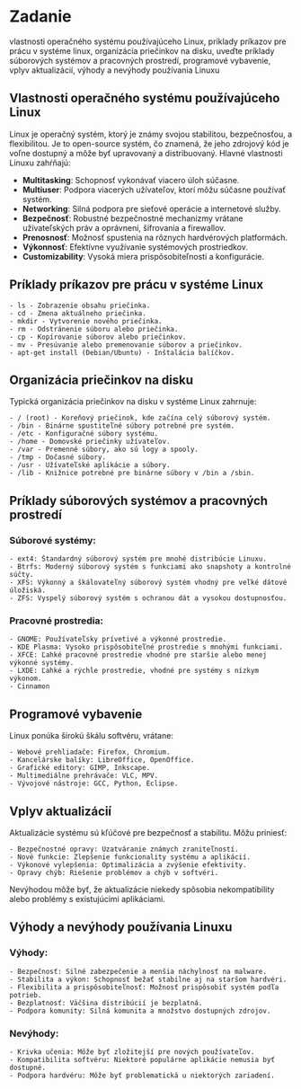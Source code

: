 # Zadanie
vlastnosti operačného systému používajúceho Linux, príklady príkazov pre prácu v systéme linux, organizácia priečinkov na disku, uveďte príklady súborových systémov a pracovných prostredí, programové vybavenie, vplyv aktualizácií, výhody a nevýhody používania Linuxu


## Vlastnosti operačného systému používajúceho Linux
Linux je operačný systém, ktorý je známy svojou stabilitou, bezpečnosťou, a flexibilitou. Je to open-source systém, čo znamená, že jeho zdrojový kód je voľne dostupný a môže byť upravovaný a distribuovaný. Hlavné vlastnosti Linuxu zahŕňajú:
- **Multitasking**: Schopnosť vykonávať viacero úloh súčasne.
- **Multiuser**: Podpora viacerých užívateľov, ktorí môžu súčasne používať systém.
- **Networking**: Silná podpora pre sieťové operácie a internetové služby.
- **Bezpečnosť**: Robustné bezpečnostné mechanizmy vrátane užívateľských práv a oprávnení, šifrovania a firewallov.
- **Prenosnosť**: Možnosť spustenia na rôznych hardvérových platformách.
- **Výkonnosť**: Efektívne využívanie systémových prostriedkov.
- **Customizability**: Vysoká miera prispôsobiteľnosti a konfigurácie.

## Príklady príkazov pre prácu v systéme Linux
    - ls - Zobrazenie obsahu priečinka.
    - cd - Zmena aktuálneho priečinka.
    - mkdir - Vytvorenie nového priečinka.
    - rm - Odstránenie súboru alebo priečinka.
    - cp - Kopírovanie súborov alebo priečinkov.
    - mv - Presúvanie alebo premenovanie súborov a priečinkov.
    - apt-get install (Debian/Ubuntu) - Inštalácia balíčkov.

## Organizácia priečinkov na disku

Typická organizácia priečinkov na disku v systéme Linux zahrnuje:

    - / (root) - Koreňový priečinok, kde začína celý súborový systém.
    - /bin - Binárne spustiteľné súbory potrebné pre systém.
    - /etc - Konfiguračné súbory systému.
    - /home - Domovské priečinky užívateľov.
    - /var - Premenné súbory, ako sú logy a spooly.
    - /tmp - Dočasné súbory.
    - /usr - Užívateľské aplikácie a súbory.
    - /lib - Knižnice potrebné pre binárne súbory v /bin a /sbin.

## Príklady súborových systémov a pracovných prostredí

### Súborové systémy:

    - ext4: Štandardný súborový systém pre mnohé distribúcie Linuxu.
    - Btrfs: Moderný súborový systém s funkciami ako snapshoty a kontrolné súčty.
    - XFS: Výkonný a škálovateľný súborový systém vhodný pre veľké dátové úložiská.
    - ZFS: Vyspelý súborový systém s ochranou dát a vysokou dostupnosťou.

### Pracovné prostredia:

    - GNOME: Používateľsky prívetivé a výkonné prostredie.
    - KDE Plasma: Vysoko prispôsobiteľné prostredie s mnohými funkciami.
    - XFCE: Ľahké pracovné prostredie vhodné pre staršie alebo menej výkonné systémy.
    - LXDE: Ľahké a rýchle prostredie, vhodné pre systémy s nízkym výkonom.
    - Cinnamon

## Programové vybavenie

Linux ponúka širokú škálu softvéru, vrátane:

    - Webové prehliadače: Firefox, Chromium.
    - Kancelárske balíky: LibreOffice, OpenOffice.
    - Grafické editory: GIMP, Inkscape.
    - Multimediálne prehrávače: VLC, MPV.
    - Vývojové nástroje: GCC, Python, Eclipse.

## Vplyv aktualizácií

Aktualizácie systému sú kľúčové pre bezpečnosť a stabilitu. Môžu priniesť:

    - Bezpečnostné opravy: Uzatváranie známych zraniteľností.
    - Nové funkcie: Zlepšenie funkcionality systému a aplikácií.
    - Výkonové vylepšenia: Optimalizácia a zvýšenie efektivity.
    - Opravy chýb: Riešenie problémov a chýb v softvéri.

Nevýhodou môže byť, že aktualizácie niekedy spôsobia nekompatibility alebo problémy s existujúcimi aplikáciami.

## Výhody a nevýhody používania Linuxu

### Výhody:

    - Bezpečnosť: Silné zabezpečenie a menšia náchylnosť na malware.
    - Stabilita a výkon: Schopnosť bežať stabilne aj na staršom hardvéri.
    - Flexibilita a prispôsobiteľnosť: Možnosť prispôsobiť systém podľa potrieb.
    - Bezplatnosť: Väčšina distribúcií je bezplatná.
    - Podpora komunity: Silná komunita a množstvo dostupných zdrojov.

### Nevýhody:

    - Krivka učenia: Môže byť zložitejší pre nových používateľov.
    - Kompatibilita softvéru: Niektoré populárne aplikácie nemusia byť dostupné.
    - Podpora hardvéru: Môže byť problematická u niektorých zariadení.
